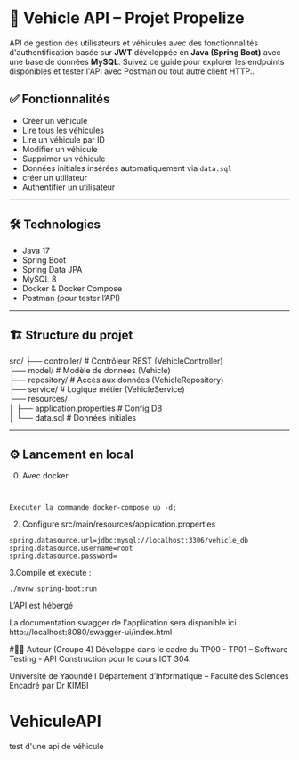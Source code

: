 
# 🚗 Vehicle API – Projet Propelize

API de gestion des utilisateurs et véhicules avec des fonctionnalités d'authentification basée sur **JWT** développée en **Java (Spring Boot)** avec une base de données **MySQL**.
Suivez ce guide pour explorer les endpoints disponibles et tester l'API avec Postman ou tout autre client HTTP..

## ✅ Fonctionnalités

- Créer un véhicule
- Lire tous les véhicules
- Lire un véhicule par ID
- Modifier un véhicule
- Supprimer un véhicule
- Données initiales insérées automatiquement via `data.sql`
- créer un utiliateur
- Authentifier un utilisateur

---

## 🛠️ Technologies

- Java 17
- Spring Boot
- Spring Data JPA
- MySQL 8
- Docker & Docker Compose
- Postman (pour tester l’API)

---

## 🏗️ Structure du projet

src/
├── controller/ # Contrôleur REST (VehicleController)\
├── model/ # Modèle de données (Vehicle)\
├── repository/ # Accès aux données (VehicleRepository)\
├── service/ # Logique métier (VehicleService)\
├── resources/\
│ ├── application.properties # Config DB\
│ └── data.sql # Données initiales


---

## ⚙️ Lancement en local 
0. Avec docker 
```docker-compose up --build


Executer la commande docker-compose up -d; 
```
2. Configure src/main/resources/application.properties 
```
spring.datasource.url=jdbc:mysql://localhost:3306/vehicle_db
spring.datasource.username=root
spring.datasource.password=
```
3.Compile et exécute :
```
./mvnw spring-boot:run
```
L’API est hébergé 

La documentation swagger de l'application sera disponible ici http://localhost:8080/swagger-ui/index.html

 
#👨‍💻 Auteur (Groupe 4)
Développé dans le cadre du TP00 - TP01 – Software Testing - API Construction pour le cours ICT 304.



Université de Yaoundé I
Département d’Informatique – Faculté des Sciences
Encadré par Dr KIMBI 


# VehiculeAPI
test d'une api de véhicule 



